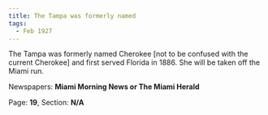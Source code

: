 ```yaml
---  
title: The Tampa was formerly named  
tags:  
  - Feb 1927  
---  
```

  
The Tampa was formerly named Cherokee [not to be confused with the current Cherokee] and first served Florida in 1886. She will be taken off the Miami run.  
  
Newspapers: **Miami Morning News or The Miami Herald**  
  
Page: **19**, Section: **N/A** 
